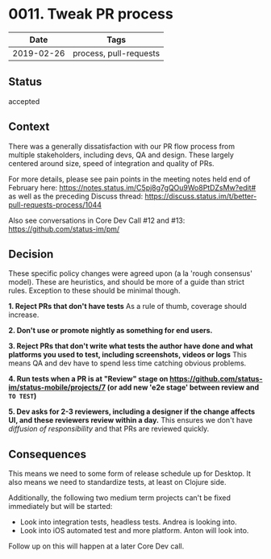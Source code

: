 # 0011. Tweak PR process

| Date | Tags |
|---|---|
| 2019-02-26 | process, pull-requests |


## Status

accepted

## Context

There was a generally dissatisfaction with our PR flow process from multiple stakeholders, including devs, QA and design. These largely centered around size, speed of integration and quality of PRs.

For more details, please see pain points in the meeting notes held end of February here: https://notes.status.im/C5pj8g7gQOu9Wo8PtDZsMw?edit# as well as the preceding Discuss thread: https://discuss.status.im/t/better-pull-requests-process/1044

Also see conversations in Core Dev Call #12 and #13: https://github.com/status-im/pm/

## Decision

These specific policy changes were agreed upon (a la 'rough consensus' model). These are heuristics, and should be more of a guide than strict rules. Exception to these should be minimal though.

**1. Reject PRs that don't have tests**
As a rule of thumb, coverage should increase.

**2. Don't use or promote nightly as something for end users.**

**3. Reject PRs that don't write what tests the author have done and what platforms you used to test, including screenshots, videos or logs**
This means QA and dev have to spend less time catching obvious problems.

**4. Run tests when a PR is at "Review" stage on https://github.com/status-im/status-mobile/projects/7 (or add new 'e2e stage' between review and `TO TEST`)**

**5. Dev asks for 2-3 reviewers, including a designer if the change affects UI, and these reviewers review within a day.**
This ensures we don't have *diffusion of responsibility* and that PRs are reviewed quickly.

## Consequences

This means we need to some form of release schedule up for Desktop. It also means we need to standardize tests, at least on Clojure side.

Additionally, the following two medium term projects can't be fixed immediately but will be started:

- Look into integration tests, headless tests. Andrea is looking into.
- Look into iOS automated test and more platform. Anton will look into.

Follow up on this will happen at a later Core Dev call.
